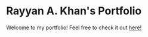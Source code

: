 # Rayyan A. Khan's Portfolio

Welcome to my portfolio! Feel free to check it out [here!](https://www.rayyan-khan-portfolio.vercel.app)
